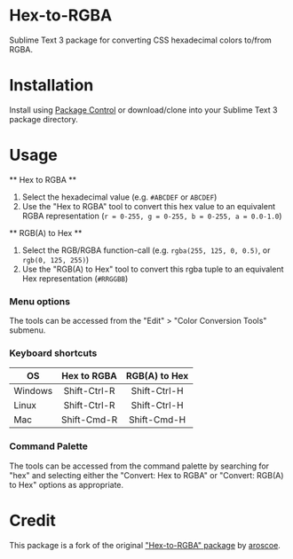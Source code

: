 Hex-to-RGBA
===========

Sublime Text 3 package for converting CSS hexadecimal colors to/from RGBA.

Installation
============

Install using [Package Control][1] or download/clone into your Sublime Text 3 package directory.

Usage
=====

** Hex to RGBA **
1. Select the hexadecimal value (e.g. `#ABCDEF` or `ABCDEF`)
2. Use the "Hex to RGBA" tool to convert this hex value to an equivalent RGBA representation (`r = 0-255, g = 0-255, b = 0-255, a = 0.0-1.0`)

** RGB(A) to Hex **
1. Select the RGB/RGBA function-call (e.g. `rgba(255, 125, 0, 0.5)`, or `rgb(0, 125, 255)`)
2. Use the "RGB(A) to Hex" tool to convert this rgba tuple to an equivalent Hex representation (`#RRGGBB`)


### Menu options
The tools can be accessed from the "Edit" > "Color Conversion Tools" submenu.


### Keyboard shortcuts

 OS     | Hex to RGBA  | RGB(A) to Hex
------- | :----------: | :------------:
Windows | Shift-Ctrl-R | Shift-Ctrl-H
Linux   | Shift-Ctrl-R | Shift-Ctrl-H
Mac     | Shift-Cmd-R  | Shift-Cmd-H

### Command Palette

The tools can be accessed from the command palette by searching for "hex" and selecting
either the "Convert: Hex to RGBA" or "Convert: RGB(A) to Hex" options as appropriate.


Credit
======

This package is a fork of the original ["Hex-to-RGBA" package][4] by [aroscoe][5].

[1]: http://wbond.net/sublime_packages/package_control
[2]: https://github.com/atadams/Hex-to-HSL-Color/
[3]: https://github.com/atadams/
[4]: https://github.com/aroscoe/Hex-to-RGBA
[5]: https://github.com/aroscoe

